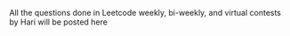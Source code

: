 All the questions done in Leetcode weekly, bi-weekly, and virtual contests by Hari will be posted here
